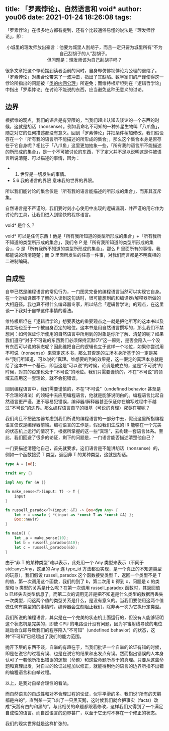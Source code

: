 title: 「罗素悖论」、自然语言和 void*
author: you06
date: 2021-01-24 18:26:08
tags:
---
「罗素悖论」在很多地方都有提到，还有个比较通俗易懂的说法是「理发师悖论」，即：

<center>
小城里的理发师放出豪言：他要为城里人刮胡子，而且一定只要为城里所有“不为自己刮胡子的人”刮胡子。
<br>
但问题是：理发师该为自己刮胡子吗？
</center>

很多文章把这个悖论摆到读者面前的同时，自身却仿佛视悖论为公理的退缩了。「罗素悖论」对集合论带来了一波冲击，指出了其缺陷。数学家们的严谨使得这一悖论所指出的问题被「[类的内涵公理](https://zh.wikipedia.org/wiki/%E7%BD%97%E7%B4%A0%E5%85%AC%E7%90%86%E4%BD%93%E7%B3%BB#%E7%B1%BB%E7%9A%84%E5%86%85%E6%B6%B5%E5%85%AC%E7%90%86)」所避免；而维特根斯坦则在「逻辑哲学论」中指出「罗素悖论」在讨论不能说的东西，应当避免这种无意义的讨论。

## 边界

根据维的观点，我们的语言是有界限的，当我们超出认知去谈论的一个东西的时候，这就是胡话（nonsense）。例如我命名不可知的一种外星生物叫「八爪鱼」，随之对它的任何描述都没有意义。回到「罗素悖论」并把条件稍加修改，我们假设存在一个「所有我的语言所不能描述的所形成的集合」，那么这个集合本身是否存在于它自身呢？相比于「八爪鱼」这里更加抽象一些，「所有我的语言所不能描述的所形成的集合」，是一个不可被讨论的东西，下了定义并不足以说明这是件被语言所说清楚、可以描述的事情，因为：

- 1. 世界是一切发生的事情。
- 5.6 我的语言的界限 意味我的世界的界限。

所以我们能讨论的集合仅是「所有我的语言能描述的所形成的集合」，而非其互斥集。

自然语言是不严谨的，我们要时刻小心使用中出现的逻辑漏洞，并严谨的用它作为讨论的工具，让我们进入到愉快的程序语言。

void* 是什么？

void* 可以是任何东西！他是「所有我所知道的类型所形成的集合」+「所有我所不知道的类型所形成的集合」，我们令 P 是「所有我所知道的类型所形成的集合」，Q 是「所有我所不知道的类型所形成的集合」。那么 P 里面所有的事情，我都能说的清清楚楚；而 Q 里面所发生的任意一件事，对我们而言都是不明真相的二进制编码。

## 自成性

自举已然是编程语言的常见行为，一门图灵完备的编程语言当然可以实现它自身。在一个对编译器不了解的人读到这句话时，很可能想到的和编译器/解释器所做的大相庭径。我也算不得什么编译器专家，所以结合「逻辑哲学论」的观点，在这里谈一下我对于自举这件事情的看法。

维特根斯坦在「逻辑哲学论」想要表达的重要观点之一就是把他所写的这本书以及其立场也至于一个被自身否定的地位。这本书是用自然语言撰写的，那么我们不禁想问：如何保证你所使用的自然语言中所用到的对象是你所了解、清楚的呢？如果我们遵守“对于不可说的东西我们必须保持沉默(7)”这一原则，是否会陷入一个没有东西可以说的状态呢？因此维把自己的逻辑也立于这样一个地位，如果你尝试用不可说（nonsense）来否定这本书，那么其否定的立场本身所基于的一定是某些“我们所知道、可以说的”真理。维想要的到的效果是，这一假定的真理本身就是给了这本书一个基石，即当这是“可以说”的时候，论调是成立的，这是“不可说”的时候，对其的否定也处于“不可说”的地位。我们只需要谨慎的，不在“不可说”的领域去应用这一套理论，就不会犯错误。

回到编程语言中，我们需要谨慎的，不在“不可说”（undefined behavior 甚至是不合理的语法）的领域中去应用编程语言，他就是能够说明白的。编程语言比起自然语言更严谨，更不容易犯错误，编译器/解释器甚至保证你在编写过程中不越过“不可说”的边界。那么编程语言自举的根基（可说的真理）究竟在哪呢？

我们尚且不把链接器考虑到我们所说的编程语言的一部分中去，假设这里所指编程语言仅仅是编译器前端。编程语言的工作是，假设我们生成的 IR 能够在一个完美的状态机上运行的情况下，根据所掌握的这一些“真理”，去构建一套语言体系。至此，我们回避了很多的论证，剩下的问题是，一门语言能否描述清楚他自己？

一门要描述清楚他自己，首先就要求，这们语言是不能讲胡话（nonsense）的，例如一个函数接受 T 类型，返回非 T 的某种类型，这就是胡话。

```rust
type A = [u8];

trait Any {}

impl Any for &A {}

fn make_sense<T>(input: T) -> T {
    input
}

fn russell_paradox<T>(input: &T) -> Box<dyn Any> {
    let r = unsafe { *(input as *const T as *const &A) };
    Box::new(r)
}

fn main() {
    let _a = make_sense(10);
    let b = russell_paradox(&10);
    let c = russell_paradox(&b);
}
```

由于“非 T 的某种类型”难以表示，此处用一个 Any 类型来表示（不同于 std::any::Any，这里的 Any 连 type_id 方法都没实现，是一个真正的不知道类型的玩意），我们假设 russell_paradox 这个函数接受类型 T，返回一个类型不是 T 的值，第一次调用这个函数，我们的到了 b，第二次用 b 得到 c，问题是 c 的类型和 b 类型的关系是什么呢？在第一次调用 russell_paradox 函数时，其返回值 b 已经失去类型信息了，而第二次的调用无非是把不知道是什么类型的数据再丢失一次类型，问这两个值的类型关系是什么，是没有意义的。当我们要使用这两个值做任何有类型的的事情时，编译器会立刻阻止我们，除非再一次为它执行定类型。

我们所说的编程语言，其实是在一个完美的状态机上面运行的，但没有人能够证明这个状态机是完美的，即使 CPU 的电路设计没有问题，因为宇宙射线导致的电位跳动会立即导致我们的程序陷入“不可知”（undefined behavior）的状态，这种“不可知”已经超出了我们的能力范围。

抛开下层的东西不谈，自举的有趣在于，当我们批评一个自举的论证有错的时候，即是在说它的过程有误、也是在说它的结果和出发点有误。然而指出错误的人本身认可了一套他所指出错误的逻辑（命题）和这些命题所基于的真理。只要从这些命题和真理出发，对自举的论证过程加以修正，就能得到他的语言的边界所指不出错的编程语言和自举过程。

以上，是我对自举合理性的看法。

而自然语言的自成性和对不合理过程的论证，似乎平滑的多。我们说“所有的天鹅都是白的”，直到某一天飞出了一只黑天鹅，这时候我们就会把事实（facts）改成“天鹅有白的和黑的”，与此相关的命题都跟着修改，这样我们又得到了一个满足自成性的语言。而自然语言的边界甚广，以至于它无时不存在一个修正的状态。

我们的现实世界就是这样扩张的。